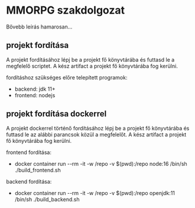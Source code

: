 # MMORPG szakdolgozat

Bővebb leírás hamarosan...

## projekt fordítása

A projekt fordításához lépj be a projekt fő könyvtárába
és futtasd le a megfelelő scriptet. A kész artifact a projekt fő könyvtárába fog kerülni.

fordításhoz szükséges előre telepített programok:
 - backend: jdk 11+
 - frontend: nodejs

## projekt fordítása dockerrel
A projekt dockerrel történő fordításához lépj be a projekt fő könyvtárába és futtasd le az alábbi parancsok közül a megfelelőt. A kész artifact a projekt fő könyvtárába fog kerülni.

frontend fordítása:
 - docker container run --rm -it -w /repo -v $(pwd):/repo node:16 /bin/sh ./build_frontend.sh

backend fordítása:
 - docker container run --rm -it -w /repo -v $(pwd):/repo openjdk:11 /bin/sh ./build_backend.sh
